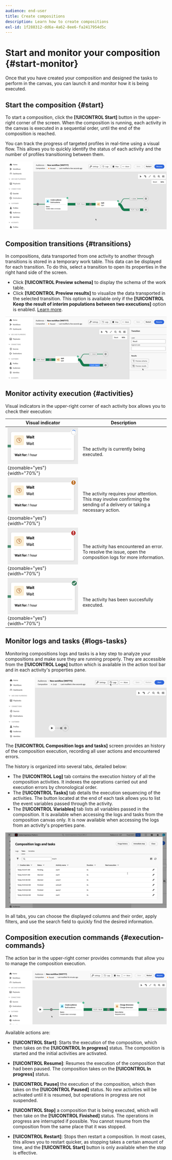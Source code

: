 ```yaml
---
audience: end-user
title: Create compositions
description: Learn how to create compositions
exl-id: 1f288312-dd6a-4a62-8ee6-fa2417954d5c
---
```

# Start and monitor your composition {#start-monitor}

Once that you have created your composition and designed the tasks to perform in the canvas, you can launch it and monitor how it is being executed. 

## Start the composition {#start}

To start a composition, click the **[!UICONTROL Start]** button in the upper-right corner of the screen. When the composition is running, each activity in the canvas is executed in a sequential order, until the end of the composition is reached.

You can track the progress of targeted profiles in real-time using a visual flow. This allows you to quickly identify the status of each activity and the number of profiles transitioning between them.

![](assets/composition-visual-flow.png)

## Composition transitions {#transitions}

In compositions, data transported from one activity to another through transitions is stored in a temporary work table. This data can be displayed for each transition. To do this, select a transition to open its properties in the right hand side of the screen.

* Click **[!UICONTROL Preview schema]** to display the schema of the work table.
* Click **[!UICONTROL Preview results]** to visualize the data transported in the selected transition. This option is available only if the  **[!UICONTROL Keep the result of interim populations between two executions]** option is enabled. [Learn more](create-composition.md#settings).

![](assets/transition-preview.png)

## Monitor activity execution {#activities}

Visual indicators in the upper-right corner of each activity box allows you to check their execution:

|Visual indicator | Description | 
|-----|------------|
|![](assets/activity-status-pending.png){zoomable="yes"}{width="70%"}| The activity is currently being executed. |
|![](assets/activity-status-orange.png){zoomable="yes"}{width="70%"}| The activity requires your attention. This may involve confirming the sending of a delivery or taking a necessary action. |
|![](assets/activity-status-red.png){zoomable="yes"}{width="70%"}|The activity has encountered an error. To resolve the issue, open the composition logs for more information.|
|![](assets/activity-status-green.png){zoomable="yes"}{width="70%"}|The activity has been succesfully executed. | 

## Monitor logs and tasks {#logs-tasks}

Monitoring compositions logs and tasks is a key step to analyze your compositions and make sure they are running properly. They are accessible from the **[!UICONTROL Logs]** button which is available in the action tool bar and in each activity's properties pane.

![](assets/logs-button.png)

The **[!UICONTROL Composition logs and tasks]** screen provides an history of the composition execution, recording all user actions and encountered errors.

<!-- à confirmer, pas trouvé dans les options = The workflow history is saved for the duration specified in the workflow execution options. During this duration, all the messages are therefore saved, even after a restart. If you do not want to save the messages from a previous execution, you have to purge the history by clicking the ![](assets/delete_darkgrey-24px.png) button.-->

The history is organized into several tabs, detailed below:

* The **[!UICONTROL Log]** tab contains the execution history of all the composition activities. It indexes the operations carried out and execution errors by chronological order.
* The **[!UICONTROL Tasks]** tab details the execution sequencing of the activities. The button located at the end of each task allows you to list the event variables passed through the activity.
* The **[!UICONTROL Variables]** tab lists all variables passed in the composition. It is available when accessing the logs and tasks from the composition canvas only. It is now available when accessing the logs from an activity's properties pane.  <!-- à confirmer-->

![](assets/logs-tasks.png)

In all tabs, you can choose the displayed columns and their order, apply filters, and use the search field to quickly find the desired information.

## Composition execution commands {#execution-commands}

The action bar in the upper-right corner provides commands that allow you to manage the composition execution.

![](assets/execution-actions.png)

Available actions are:

* **[!UICONTROL Start]**: Starts the execution of the composition, which then takes on the **[!UICONTROL In progress]** status. The composition is started and the initial activities are activated.

* **[!UICONTROL Resume]**: Resumes the execution of the  composition that had been paused. The composition takes on the **[!UICONTROL In progress]** status.

* **[!UICONTROL Pause]** the execution of the composition, which then takes on the **[!UICONTROL Paused]** status. No new activities will be activated until it is resumed, but operations in progress are not suspended.

* **[!UICONTROL Stop]** a composition that is being executed, which will then take on the **[!UICONTROL Finished]** status. The operations in progress are interrupted if possible. You cannot resume from the composition from the same place that it was stopped.

* **[!UICONTROL Restart]**: Stops then restart a composition. In most cases, this allows you to restart quicker, as stopping takes a certain amount of time, and the **[!UICONTROL Start]** button is only available when the stop is effective.
